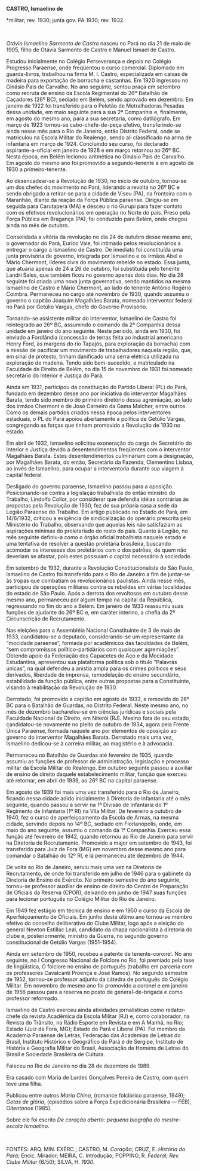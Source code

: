 **CASTRO, Ismaelino de**

\*militar; rev. 1930; junta gov. PA 1930; rev. 1932.

 

*Otávio Ismaelino Sarmento de Castro* nasceu no Pará no dia 21 de maio
de 1905, filho de Otávia Sarmento de Castro e Manuel Ismael de Castro.

Estudou inicialmente no Colégio Perseverança e depois no Colégio
Progresso Paraense, onde freqüentou o curso comercial. Diplomado em
guarda-livros, trabalhou na firma M. I. Castro, especializada em caixas
de madeira para exportação de borracha e castanhas. Em 1920 ingressou no
Ginásio Pais de Carvalho. No ano seguinte, sentou praça em setembro como
recruta de ensino da Escola Regimental do 26º Batalhão de Caçadores (26º
BC), sediado em Belém, sendo aprovado em dezembro. Em janeiro de 1922
foi transferido para o Pelotão de Metralhadoras Pesadas dessa unidade,
em maio seguinte para a sua 2ª Companhia e, finalmente, em agosto do
mesmo ano, para a sua secretaria, como datilógrafo. Em março de 1923
tornou-se cabo-chefe-de-peça efetivo, transferindo-se ainda nesse mês
para o Rio de Janeiro, então Distrito Federal, onde se matriculou na
Escola Militar do Realengo, sendo ali classificado na arma de infantaria
em março de 1924. Concluindo seu curso, foi declarado
aspirante-a-oficial em janeiro de 1928 e em março retornou ao 26º BC.
Nesta época, em Belém lecionou aritmética no Ginásio Pais de Carvalho.
Em agosto do mesmo ano foi promovido a segundo-tenente e em agosto de
1930 a primeiro-tenente.

Ao desencadear-se a Revolução de 1930, no início de outubro, tornou-se
um dos chefes do movimento no Pará, liderando a revolta no 26º BC e
sendo obrigado a retirar-se para a cidade de Viseu (PA), na fronteira
com o Maranhão, diante da reação da Força Pública paraense. Dirigiu-se
em seguida para Carutapera (MA) e desceu o rio Gurupi para fazer contato
com os efetivos revolucionários em operação no Norte do país. Preso pela
Força Pública em Bragança (PA), foi conduzido para Belém, onde chegou
ainda no mês de outubro.

Consolidada a vitória da revolução no dia 24 de outubro desse mesmo ano,
o governador do Pará, Eurico Vale, foi intimado pelos revolucionários a
entregar o cargo a Ismaelino de Castro. De imediato foi constituída uma
junta provisória de governo, integrada por Ismaelino e os irmãos Abel e
Mário Chermont, líderes civis do movimento rebelde no estado. Essa
junta, que atuaria apenas de 24 a 26 de outubro, foi substituída pelo
tenente Landri Sales, que também ficou no governo apenas dois dias. No
dia 28 seguinte foi criada uma nova junta governativa, sendo mantidos na
mesma Ismaelino de Castro e Mário Chermont, ao lado do tenente Antônio
Rogério Coimbra. Permaneceu no cargo até novembro de 1930, quando
assumiu o governo o capitão Joaquim Magalhães Barata, nomeado
interventor federal no Pará por Getúlio Vargas, chefe do Governo
Provisório.

Tornando-se assistente militar do interventor, Ismaelino de Castro foi
reintegrado ao 26º BC, assumindo o comando da 2ª Companhia dessa unidade
em janeiro do ano seguinte. Neste período, ainda em 1930, foi enviado a
Fordlândia (concessão de terras feita ao industrial americano Henry
Ford, às margens do rio Tapajós, para exploração da borracha) com a
missão de pacificar um movimento de trabalhadores naquela região, que,
em sinal de protesto, tinham danificado uma serra elétrica utilizada na
exploração de madeira. Tendo sido bem-sucedido, e matriculado na
Faculdade de Direito de Belém, no dia 15 de novembro de 1931 foi nomeado
secretário do Interior e Justiça do Pará.

Ainda em 1931, participou da constituição do Partido Liberal (PL) do
Pará, fundado em dezembro desse ano por iniciativa do interventor
Magalhães Barata, tendo sido membro do primeiro diretório dessa
agremiação, ao lado dos irmãos Chermont e de José Carneiro da Gama
Malcher, entre outros. Como os demais partidos criados nessa época pelos
interventores estaduais, o PL do Pará apoiou abertamente a política de
Getúlio Vargas, congregando as forças que tinham promovido a Revolução
de 1930 no estado.

Em abril de 1932, Ismaelino solicitou exoneração do cargo de Secretário
do Interior e Justiça devido a desentendimentos freqüentes com o
interventor Magalhães Barata. Estes desentendimentos culminariam com a
designação, por Magalhães Barata, do então, Secretário da Fazenda,
Clementino Lisboa, ao invés de Ismaelino, para ocupar a interventoria
durante sua viagem à capital federal.

Desligado do governo paraense, Ismaelino passou para a oposição.
Posicionando-se contra a legislação trabalhista do então ministro do
Trabalho, Lindolfo Collor, por considerar que defendia idéias contrárias
às propostas pela Revolução de 1930, fez de sua própria casa a sede da
Legião Paraense do Trabalho. Em artigo publicado no Estado do Pará, em
14/6/1932, criticou a exigência de sindicalização do operário prescrita
pelo Ministério do Trabalho, observando que aquelas leis não satisfaziam
as aspirações mínimas do proletariado do resto do país. Quanto à Legião,
no mês seguinte definiu-a como o órgão oficial trabalhista naquele
estado e uma tentativa de resolver a questão proletária brasileira,
buscando acomodar os interesses dos proletários com o dos patrões, de
quem não deveriam se afastar, pois estes possuíam o capital necessário à
sociedade.

Em setembro de 1932, durante a Revolução Constitucionalista de São
Paulo, Ismaelino de Castro foi transferido para o Rio de Janeiro a fim
de juntar-se às tropas que combatiam os revolucionários paulistas. Ainda
nesse mês, participou de operações militares contra os rebeldes em
várias localidades do estado de São Paulo. Após a derrota dos revoltosos
em outubro desse mesmo ano, permaneceu por algum tempo na capital da
República, regressando no fim do ano a Belém. Em janeiro de 1933
reassumiu suas funções de ajudante do 26º BC e, em caráter interino, a
chefia da 2ª Circunscrição de Recrutamento.

Nas eleições para a Assembléia Nacional Constituinte de 3 de maio de
1933, candidatou-se a deputado, considerando-se um representante da
“mocidade paraense”, formada por acadêmicos das faculdades de Belém,
“sem compromissos político-partidários com quaisquer agremiações”.
Obtendo apoio da Federação dos Capacetes de Aço e da Mocidade
Estudantina, apresentou sua plataforma política sob o título “Palavras
únicas”, na qual defendeu a anistia ampla para os crimes políticos e
seus derivados, liberdade de imprensa, remodelação do ensino secundário,
estabilidade da função pública, entre outras propostas para a
Constituinte, visando à reabilitação da Revolução de 1930.

Derrotado, foi promovido a capitão em agosto de 1933, e removido do 26º
BC para o Batalhão de Guardas, no Distrito Federal. Neste mesmo ano, no
mês de dezembro bacharelou-se em ciências jurídicas e sociais pela
Faculdade Nacional de Direito, em Niterói (RJ). Mesmo fora de seu
estado, candidatou-se novamente no pleito de outubro de 1934, agora pela
Frente Única Paraense, formada naquele ano por elementos de oposição ao
governo do interventor Magalhães Barata. Derrotado mais uma vez,
Ismaelino dedicou-se à carreira militar, ao magistério e à advocacia.

Permaneceu no Batalhão de Guardas até fevereiro de 1935, quando assumiu
as funções de professor de administração, legislação e processo militar
da Escola Militar do Realengo. Em outubro seguinte passou a auxiliar de
ensino de direito daquele estabelecimento militar, função que exerceu
até retornar, em abril de 1936, ao 26º BC na capital paraense.

Em agosto de 1939 foi mais uma vez transferido para o Rio de Janeiro,
ficando nessa cidade adido inicialmente à Diretoria de Infantaria até o
mês seguinte, quando passou a servir na 1ª Divisão de Infantaria do 1º
Regimento de Infantaria (1º RI) na Vila Militar. De fevereiro a outubro
de 1940, fez o curso de aperfeiçoamento da Escola de Armas, na mesma
cidade, servindo depois no 14º BC, sediado em Florianópolis, onde, em
maio do ano seguinte, assumiu o comando da 1ª Companhia. Exerceu essa
função até fevereiro de 1942, quando retornou ao Rio de Janeiro para
servir na Diretoria de Recrutamento. Promovido a major em setembro de
1943, foi transferido para Juiz de Fora (MG) em novembro desse mesmo ano
para comandar o Batalhão do 12º RI, e lá permaneceu até dezembro de
1944.

De volta ao Rio de Janeiro, serviu mais uma vez na Diretoria de
Recrutamento, de onde foi transferido em julho de 1946 para o gabinete
da Diretoria de Ensino de Exército. No primeiro semestre do ano
seguinte, tornou-se professor auxiliar de ensino de direito do Centro de
Preparação de Oficiais da Reserva (CPOR), deixando em junho de 1947 suas
funções para lecionar português no Colégio Militar do Rio de Janeiro.

Em 1949 fez estágio em técnica de ensino e em 1950 o curso da Escola de
Aperfeiçoamento de Oficiais. Em junho deste último ano tornou-se membro
efetivo do conselho deliberativo do Clube Militar, logo após a eleição
do general Newton Estillac Leal, candidato da chapa nacionalista à
diretoria do clube e, posteriormente, ministro da Guerra, no segundo
governo constitucional de Getúlio Vargas (1951-1954).

Ainda em setembro de 1950, recebeu a patente de tenente-coronel. No ano
seguinte, no I Congresso Nacional de Folclore no Rio, foi premiado pela
tese de lingüística, O folclore no ensino de português (trabalho em
parceria com os professores Cavalcanti Proença e José Ramos). No segundo
semestre de 1952, tornou-se professor adjunto da cátedra de português do
Colégio Militar. Em novembro do mesmo ano foi promovido a coronel e em
janeiro de 1956 passou para a reserva no posto de general-de-brigada e
como professor reformado.

Ismaelino de Castro exerceu ainda atividades jornalísticas como
redator-chefe da revista Acadêmica da Escola Militar (RJ) e, como
colaborador, na Revista do Trânsito, na Rádio Esporte em Revista e em A
Manhã, no Rio; Estado (Juiz de Fora, MG); Estado do Pará e Liberal (PA).
Foi membro da Academia Paraense de Letras, Federação das Academias de
Letras do Brasil, Instituto Histórico e Geográfico do Pará e de Sergipe,
Instituto de História e Geografia Militar do Brasil, Associação de
Homens de Letras do Brasil e Sociedade Brasileira de Cultura.

Faleceu no Rio de Janeiro no dia 28 de dezembro de 1989.

Era casado com Maria de Lurdes Gonçalves Pereira de Castro, com quem
teve uma filha.

Publicou entre outros *Maria China*, (romance folclórico paraense,
1949); *Gotas de glória*, (episódios sobre a Força Expedicionária
Brasileira — FEB), *Oitentanos* (1985).

Sobre ele foi escrito *De coração aberto: pequena biografia do
mestre-escola Ismaelino*.

 

FONTES: ARQ. MIN. EXÉRC.; CASTRO, M. *Coração*; CRUZ, E. *História do
Pará*; Encic. Mirador; MEIRA, C. Introdução; POPPINO, R. *Federal*;
*Rev. Clube Militar* (6/50); SILVA, H. *1930*.

 
